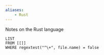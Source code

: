 ```yaml
---
aliases:
    - Rust
---
```


Notes on the Rust language

```dataview
LIST
FROM [[]]
WHERE regextest("^\+", file.name) = false
```
